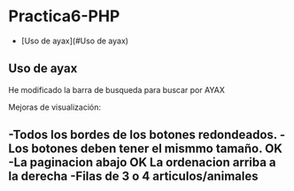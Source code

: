 # Practica6-PHP

- [Uso de ayax](#Uso de ayax)


## Uso de ayax
He modificado la barra de busqueda para buscar por AYAX




Mejoras de visualización:

-Todos los bordes de los botones redondeados.
-Los botones deben tener el mismmo tamaño.
OK -La paginacion abajo
OK La ordenacion arriba a la derecha
-Filas de 3 o 4 articulos/animales
-
